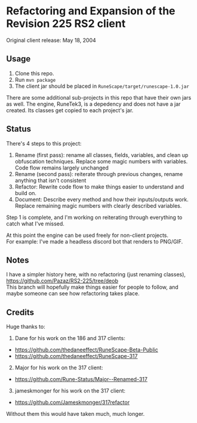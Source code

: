 # Refactoring and Expansion of the Revision 225 RS2 client

Original client release: May 18, 2004

## Usage

1) Clone this repo.
2) Run `mvn package`
3) The client jar should be placed in `RuneScape/target/runescape-1.0.jar`

There are some additional sub-projects in this repo that have their own jars as well.
The engine, RuneTek3, is a depedency and does not have a jar created. Its classes get copied to each project's jar.

## Status

There's 4 steps to this project:
1) Rename (first pass): rename all classes, fields, variables, and clean up obfuscation techniques. Replace some magic numbers with variables. Code flow remains largely unchanged
2) Rename (second pass): reiterate through previous changes, rename anything that isn't consistent
3) Refactor: Rewrite code flow to make things easier to understand and build on.
4) Document: Describe every method and how their inputs/outputs work. Replace remaining magic numbers with clearly described variables.

Step 1 is complete, and I'm working on reiterating through everything to catch what I've missed.

At this point the engine can be used freely for non-client projects.  
For example: I've made a headless discord bot that renders to PNG/GIF.

## Notes

I have a simpler history here, with no refactoring (just renaming classes), https://github.com/Pazaz/RS2-225/tree/deob  
This branch will hopefully make things easier for people to follow, and maybe someone can see how refactoring takes place.

## Credits

Huge thanks to:

1) Dane for his work on the 186 and 317 clients:
- https://github.com/thedaneeffect/RuneScape-Beta-Public
- https://github.com/thedaneeffect/RuneScape-317

2) Major for his work on the 317 client:
- https://github.com/Rune-Status/Major--Renamed-317

3) jameskmonger for his work on the 317 client:
- https://github.com/Jameskmonger/317refactor

Without them this would have taken much, much longer.  


